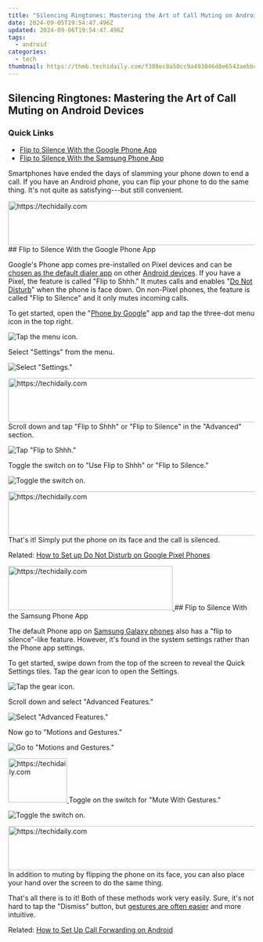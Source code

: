 ```yaml
---
title: "Silencing Ringtones: Mastering the Art of Call Muting on Android Devices"
date: 2024-09-05T19:54:47.496Z
updated: 2024-09-06T19:54:47.496Z
tags:
  - android
categories:
  - tech
thumbnail: https://thmb.techidaily.com/f308ec8a50cc9a493046d8e6543aebbcad8cb9f6d5b3eda7f842ca1c1e275bb8.png
---
```


## Silencing Ringtones: Mastering the Art of Call Muting on Android Devices

### Quick Links

* [Flip to Silence With the Google Phone App](https://instagram-videos.techidaily.com/updated-easy-instagram-posting-for-gif-lovers-4-essential-tips/)
* [Flip to Silence With the Samsung Phone App](https://video-capture.techidaily.com/filming-flicks-guide-for-pc-mac-smartphone-recording/)

 Smartphones have ended the days of slamming your phone down to end a call. If you have an Android phone, you can flip your phone to do the same thing. It's not quite as satisfying---but still convenient.

<!-- affiliate ads begin -->
<a href="https://appsumo.8odi.net/c/5597632/2118311/7443" target="_top" id="2118311">
  <img src="//a.impactradius-go.com/display-ad/7443-2118311" border="0" alt="https://techidaily.com" width="728" height="90"/>
</a>
<img height="0" width="0" src="https://appsumo.8odi.net/i/5597632/2118311/7443" style="position:absolute;visibility:hidden;" border="0" />
<!-- affiliate ads end -->
##  Flip to Silence With the Google Phone App

 Google's Phone app comes pre-installed on Pixel devices and can be [chosen as the default dialer app](https://youtube-zero.techidaily.com/ed-in-2024-essential-guide-to-hashtagging-for-game-focused-yt-channels/) on other [Android devices](https://twitter-videos.techidaily.com/hot-takes-highlight-twitters-trending-topics-for-2024/). If you have a Pixel, the feature is called "Flip to Shhh." It mutes calls and enables "[Do Not Disturb](https://ai-video-apps.techidaily.com/new-2024-approved-transform-your-videos-with-these-12-innovative-online-animation-makers/)" when the phone is face down. On non-Pixel phones, the feature is called "Flip to Silence" and it only mutes incoming calls.

 To get started, open the "[Phone by Google](https://www.anrdoezrs.net/links/3607085/type/dlg/sid/UUhtgUeUpU206239/https://play.google.com/store/apps/details?id=com.google.android.dialer)" app and tap the three-dot menu icon in the top right.

![Tap the menu icon.](https://static1.howtogeekimages.com/wordpress/wp-content/uploads/2022/04/2022-04-15_16-47-51.jpg) 

 Select "Settings" from the menu.

![Select "Settings."](https://static1.howtogeekimages.com/wordpress/wp-content/uploads/2022/04/2022-04-15_16-48-21.jpg) 

<!-- affiliate ads begin -->
<a href="https://appsumo.8odi.net/c/5597632/2129739/7443" target="_top" id="2129739">
  <img src="//a.impactradius-go.com/display-ad/7443-2129739" border="0" alt="https://techidaily.com" width="728" height="90"/>
</a>
<img height="0" width="0" src="https://appsumo.8odi.net/i/5597632/2129739/7443" style="position:absolute;visibility:hidden;" border="0" />
<!-- affiliate ads end -->
 Scroll down and tap "Flip to Shhh" or "Flip to Silence" in the "Advanced" section.

![Tap "Flip to Shhh."](https://static1.howtogeekimages.com/wordpress/wp-content/uploads/2022/04/2022-04-15_16-49-14.jpg) 

 Toggle the switch on to "Use Flip to Shhh" or "Flip to Silence."

![Toggle the switch on.](https://static1.howtogeekimages.com/wordpress/wp-content/uploads/2022/04/2022-04-15_16-49-41.jpg) 

<!-- affiliate ads begin -->
<a href="https://unicoeye.pxf.io/c/5597632/2134248/18498" target="_top" id="2134248">
  <img src="//a.impactradius-go.com/display-ad/18498-2134248" border="0" alt="https://techidaily.com" width="728" height="90"/>
</a>
<img height="0" width="0" src="https://unicoeye.pxf.io/i/5597632/2134248/18498" style="position:absolute;visibility:hidden;" border="0" />
<!-- affiliate ads end -->
 That's it! Simply put the phone on its face and the call is silenced.

Related: [How to Set up Do Not Disturb on Google Pixel Phones](https://ai-video-apps.techidaily.com/new-2024-approved-transform-your-videos-with-these-12-innovative-online-animation-makers/) 

<!-- affiliate ads begin -->
<a href="https://aligracehair.sjv.io/c/5597632/2135402/19272" target="_top" id="2135402">
  <img src="//a.impactradius-go.com/display-ad/19272-2135402" border="0" alt="https://techidaily.com" width="336" height="90"/>
</a>
<img height="0" width="0" src="https://aligracehair.sjv.io/i/5597632/2135402/19272" style="position:absolute;visibility:hidden;" border="0" />
<!-- affiliate ads end -->
##  Flip to Silence With the Samsung Phone App

 The default Phone app on [Samsung Galaxy phones](https://instagram-clips.techidaily.com/new-connecting-consciously-with-content-craftsmen-of-your-realm-for-2024/) also has a "flip to silence"-like feature. However, it's found in the system settings rather than the Phone app settings.

 To get started, swipe down from the top of the screen to reveal the Quick Settings tiles. Tap the gear icon to open the Settings.

![Tap the gear icon.](https://static1.howtogeekimages.com/wordpress/wp-content/uploads/2021/11/2021-11-02_16-04-05.png) 

 Scroll down and select "Advanced Features."

![Select "Advanced Features."](https://static1.howtogeekimages.com/wordpress/wp-content/uploads/2022/04/2022-04-15_16-59-31.jpg) 

 Now go to "Motions and Gestures."

![Go to "Motions and Gestures."](https://static1.howtogeekimages.com/wordpress/wp-content/uploads/2022/04/2022-04-15_16-59-53.jpg) 

<!-- affiliate ads begin -->
<a href="https://aligracehair.sjv.io/c/5597632/2135349/19272" target="_top" id="2135349">
  <img src="//a.impactradius-go.com/display-ad/19272-2135349" border="0" alt="https://techidaily.com" width="120" height="90"/>
</a>
<img height="0" width="0" src="https://aligracehair.sjv.io/i/5597632/2135349/19272" style="position:absolute;visibility:hidden;" border="0" />
<!-- affiliate ads end -->
 Toggle on the switch for "Mute With Gestures."

![Toggle the switch on.](https://static1.howtogeekimages.com/wordpress/wp-content/uploads/2022/04/2022-04-15_17-00-19.jpg) 

<!-- affiliate ads begin -->
<a href="https://ephamedtechinc.pxf.io/c/5597632/2136623/26400" target="_top" id="2136623">
  <img src="//a.impactradius-go.com/display-ad/26400-2136623" border="0" alt="https://techidaily.com" width="728" height="90"/>
</a>
<img height="0" width="0" src="https://ephamedtechinc.pxf.io/i/5597632/2136623/26400" style="position:absolute;visibility:hidden;" border="0" />
<!-- affiliate ads end -->
 In addition to muting by flipping the phone on its face, you can also place your hand over the screen to do the same thing.

 That's all there is to it! Both of these methods work very easily. Sure, it's not hard to tap the "Dismiss" button, but [gestures are often easier](https://some-techniques.techidaily.com/in-2024-innovation-unveiled-the-complete-moto-z2-review/) and more intuitive.

Related: [How to Set Up Call Forwarding on Android](https://win-howtos.techidaily.com/expert-tips-for-fixing-the-lenovo-laptop-webcam-malfunction/)

<ins class="adsbygoogle"
     style="display:block"
     data-ad-format="autorelaxed"
     data-ad-client="ca-pub-7571918770474297"
     data-ad-slot="1223367746"></ins>



<ins class="adsbygoogle"
     style="display:block"
     data-ad-client="ca-pub-7571918770474297"
     data-ad-slot="8358498916"
     data-ad-format="auto"
     data-full-width-responsive="true"></ins>


